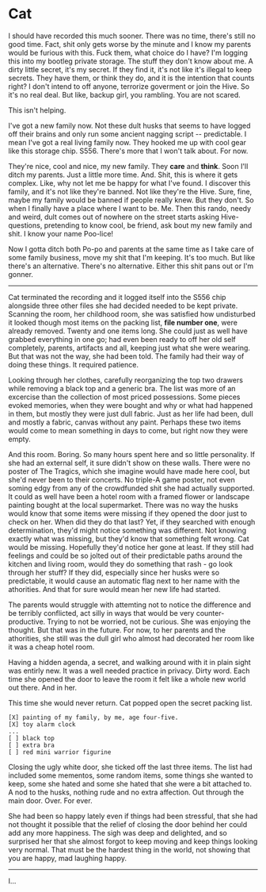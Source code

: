 # Cat

I should have recorded this much sooner. There was no time, there's still no
good time. Fact, shit only gets worse by the minute and I know my parents would
be furious with this. Fuck them, what choice do I have? I'm logging this into
my bootleg private storage. The stuff they don't know about me. A dirty little
secret, it's my secret. If they find it, it's not like it's illegal to keep secrets.
They have them, or think they do, and it is the intention that counts right?
I don't intend to off anyone, terrorize goverment or join the Hive. So it's no
real deal. But like, backup girl, you rambling. You are not scared.

This isn't helping. 

I've got a new family now. Not these dult husks that seems to have logged off their
brains and only run some ancient nagging script -- predictable. I mean I've
got a real living family now. They hooked me up with cool gear like this storage
chip. S556. There's more that I won't talk about. For now.

They're nice, cool and nice, my new family. They __care__ and __think__. Soon I'll
ditch my parents. Just a little more time. And. Shit, this is where it gets complex.
Like, why not let me be happy for what I've found. I discover this family, and it's
not like they're banned. Not like they're the Hive. Sure, fine, maybe my family would
be banned if people really knew. But they don't. So when I finally have a place where
I want to be. Me. Then this rando, needy and weird, dult comes out of nowhere on
the street starts asking Hive-questions, pretending to know cool, be friend, ask 
bout my new family and shit. I know your name Poo-lice!

Now I gotta ditch both Po-po and parents at the same time as I take care of some
family business, move my shit that I'm keeping. It's too much. But like there's
an alternative. There's no alternative. Either this shit pans out or I'm gonner.

- - -

Cat terminated the recording and it logged itself into the S556 chip alongside
three other files she had decided needed to be kept private. Scanning the room, her
childhood room, she was satisfied how undisturbed it looked though most items on the
packing list, __file number one__, were already removed. Twenty and one items long.
She could just as well have grabbed everything in one go; had even been ready to off 
her old self completely, parents, artifacts and all, keeping just what she were wearing.
But that was not the way, she had been told. The family had their way of doing these
things. It required patience.

Looking through her clothes, carefully reorganizing the top two drawers while removing
a black top and a generic bra. The list was more of an excercise than the collection of
most priced possessions. Some pieces evoked memories, when they were bought and
why or what had happened in them, but mostly they were just dull fabric. Just as her
life had been, dull and mostly a fabric, canvas without any paint. Perhaps these two 
items would come to mean something in days to come, but right now they were empty. 

And this room. Boring. So many hours spent here and so little personality. If she had
an external self, it sure didn't show on these walls. There were no poster of The
Tragics, which she imagine would have made here cool, but she'd never been to their 
concerts. No triple-A game poster, not even soming edgy from any of the crowdfunded
shit she had actually supported. It could as well have been a hotel room with a framed
flower or landscape painting bought at the local supermarket. There was no way the
husks would know that some items were missing if they opened the door just to check on
her. When did they do that last? Yet, if they searched with enough determination, they'd
might notice something was different. Not knowing exactly what was missing, but they'd
know that something felt wrong. Cat would be missing. Hopefully they'd notice her gone at
least. If they still had feelings and could be so jolted out of their predictable paths
around the kitchen and living room, would they do something that rash - go look through her
stuff? If they did, especially since her husks were so predictable, it would cause an
automatic flag next to her name with the athorities. And that for sure would mean her
new life had started.

The parents would struggle with attemting not to notice the difference and be terribly
conflicted, act silly in ways that would be very counter-productive. Trying to not be
worried, not be curious. She was enjoying the thought. But that was in the future.
For now, to her parents and the athorities, she still was the dull girl who almost
had decorated her room like it was a cheap hotel room.

Having a hidden agenda, a secret, and walking around with it in plain sight was
entirly new. It was a well needed practice in privacy. Dirty word. Each time she 
opened the door to leave the room it felt like a whole new world out there. And in her.

This time she would never return. Cat popped open the secret packing list.

```
[X] painting of my family, by me, age four-five.
[X] toy alarm clock
...
[ ] black top
[ ] extra bra
[ ] red mini warrior figurine
```

Closing the ugly white door, she ticked off the last three items. The list had included
some mementos, some random items, some things she wanted to keep, some she hated and
some she hated that she were a bit attached to. A nod to the husks, nothing rude and
no extra affection. Out through the main door. Over. For ever.

She had been so happy lately even if things had been stressful, that she had not thought
it possible that the relief of closing the door behind her could add any more happiness.
The sigh was deep and delighted, and so surprised her that she almost forgot to keep 
moving and keep things looking very normal. That must be the hardest thing in the world,
not showing that you are happy, mad laughing happy.

- - -

I...
